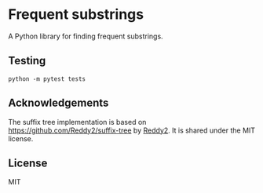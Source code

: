 # Frequent substrings

A Python library for finding frequent substrings.

## Testing

```
python -m pytest tests
```

## Acknowledgements

The suffix tree implementation is based on https://github.com/Reddy2/suffix-tree by [Reddy2](https://github.com/Reddy2). It is shared under the MIT license.

## License

MIT